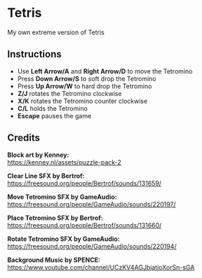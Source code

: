 # Tetris
My own extreme version of Tetris

## Instructions

- Use **Left Arrow/A** and **Right Arrow/D** to move the Tetromino
- Press **Down Arrow/S** to soft drop the Tetromino
- Press **Up Arrow/W** to hard drop the Tetromino
- **Z/J** rotates the Tetromino clockwise
- **X/K** rotates the Tetromino counter clockwise
- **C/L** holds the Tetromino
- **Escape** pauses the game

## Credits
**Block art by Kenney:**  
https://kenney.nl/assets/puzzle-pack-2

**Clear Line SFX by Bertrof:**  
https://freesound.org/people/Bertrof/sounds/131659/

**Move Tetromino SFX by GameAudio:**  
https://freesound.org/people/GameAudio/sounds/220197/

**Place Tetromino SFX by Bertrof:**  
https://freesound.org/people/Bertrof/sounds/131660/

**Rotate Tetromino SFX by GameAudio:**  
https://freesound.org/people/GameAudio/sounds/220194/

**Background Music by SPENCE:**  
https://www.youtube.com/channel/UCzKV4AGJbjatioXorSn-sGA